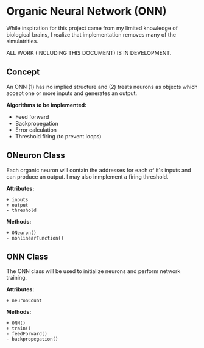 # Organic Neural Network (ONN)
While inspiration for this project came from my limited knowledge of biological brains, I realize that implementation removes many of the simulatrities.

ALL WORK (INCLUDING THIS DOCUMENT) IS IN DEVELOPMENT.

## Concept
An ONN (1) has no implied structure and (2) treats neurons as objects which accept one or more inputs and generates an output.

**Algorithms to be implemented:**
* Feed forward 
* Backpropegation
* Error calculation
* Threshold firing (to prevent loops)

## ONeuron Class
Each organic neuron will contain the addresses for each of it's inputs and can produce an output. I may also inmplement a firing threshold.

**Attributes:**
```
+ inputs
+ output
- threshold
```
**Methods:**
```
+ ONeuron()
- nonlinearFunction()
```

## ONN Class
The ONN class will be used to initialize neurons and perform network training.

**Attributes:**
```
+ neuronCount
```

**Methods:**
```
+ ONN()
+ train()
- feedForward()
- backpropegation()
```
